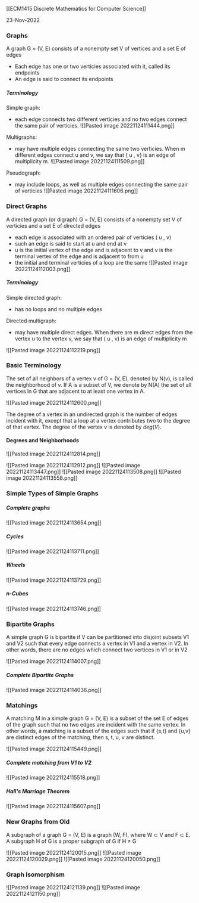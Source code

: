 [[ECM1415 Discrete Mathematics for Computer Science]]

23-Nov-2022


### Graphs

A graph G = (V, E) consists of a nonempty set V of vertices and a set E of edges

- Each edge has one or two verticies associated with it, called its endpoints
- An edge is said to connect its endpoints

##### Terminology

Simple graph:
- each edge connects two different verticies and no two edges connect the same pair of verticies.
![[Pasted image 20221124111444.png]]

Multigraphs:
- may have multiple edges connecting the same two verticies. When m different edges connect u and v, we say that { u , v} is an edge of multiplicity m.
![[Pasted image 20221124111509.png]]

Pseudograph:
- may include loops, as well as multiple edges connecting the same pair of verticies
![[Pasted image 20221124111606.png]]


### Direct Graphs

A directed graph (or digraph) G = (V, E) consists of a nonempty set V of verticies and a set E of directed edges

- each edge is associated with an ordered pair of verticies ( u , v)
- such an edge is said to start at u and end at v
- u is the initial vertex of the edge and is adjacent to v and v is the terminal vertex of the edge and is adjacent to from u
- the initial and terminal verticies of a loop are the same
![[Pasted image 20221124112003.png]]

##### Terminology

Simple directed graph:
- has no loops and no multiple edges

Directed multigraph:
- may have multiple direct edges. When there are m direct edges from the vertex u to the vertex v, we say that ( u , v) is an edge of multiplicity m


![[Pasted image 20221124112219.png]]


### Basic Terminology

The set of all neighbors of a vertex v of G = (V, E), denoted by N(v), is called the neighborhood of v. If A is a subset of V, we denote by N(A) the set of all vertices in G that are adjacent to at least one vertex in A.

![[Pasted image 20221124112600.png]]

The degree of a vertex in an undirected graph is the number of edges incident with it, except that a loop at a vertex contributes two to the degree of that vertex. The degree of the vertex v is denoted by $deg(V)$.


#### Degrees and Neighborhoods

![[Pasted image 20221124112814.png]]

![[Pasted image 20221124112912.png]]
![[Pasted image 20221124113447.png]]
![[Pasted image 20221124113508.png]]
![[Pasted image 20221124113558.png]]


### Simple Types of Simple Graphs

##### Complete graphs

![[Pasted image 20221124113654.png]]

##### Cycles

![[Pasted image 20221124113711.png]]

##### Wheels

![[Pasted image 20221124113729.png]]

##### n-Cubes

![[Pasted image 20221124113746.png]]


### Bipartite Graphs

A simple graph G is bipartite if V can be partitioned into disjoint subsets V1 and V2 such that every edge connects a vertex in V1 and a vertex in V2. In other words, there are no edges which connect two vertices in V1 or in V2

![[Pasted image 20221124114007.png]]

##### Complete Bipartite Graphs

![[Pasted image 20221124114036.png]]


### Matchings

A matching M in a simple graph G = (V, E) is a subset of the set E of edges of the graph such that no two edges are incident with the same vertex. In other words, a matching is a subset of the edges such that if {s,t} and {u,v} are distinct edges of the matching, then s, t, u, v are distinct.

![[Pasted image 20221124115449.png]]

##### Complete matching from V1 to V2

![[Pasted image 20221124115518.png]]

##### Hall's Marriage Theorem

![[Pasted image 20221124115607.png]]


### New Graphs from Old

A subgraph of a graph G = (V, E) is a graph (W, F), where W $\subset$ V and F $\subset$ E. A subgraph H of G is a proper subgraph of G if H $\neq$ G

![[Pasted image 20221124120015.png]]
![[Pasted image 20221124120029.png]]
![[Pasted image 20221124120050.png]]


### Graph Isomorphism

![[Pasted image 20221124121139.png]]
![[Pasted image 20221124121150.png]]
